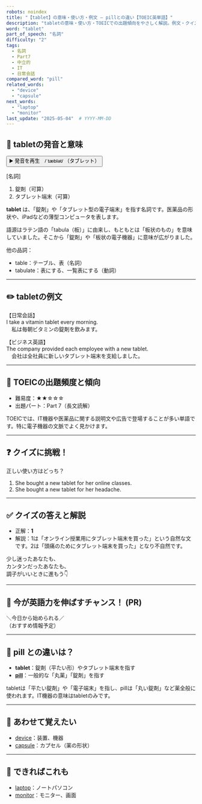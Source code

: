 ```yaml
---
robots: noindex
title: "【tablet】の意味・使い方・例文 ― pillとの違い【TOEIC英単語】"
description: "tabletの意味・使い方・TOEICでの出題傾向をやさしく解説。例文・クイズ付きでpillとの違いもわかりやすく学べます。"
word: "tablet"
part_of_speech: "名詞"
difficulty: "2"
tags:
  - 名詞
  - Part7
  - 中立的
  - IT
  - 日常会話
compared_word: "pill"
related_words:
  - "device"
  - "capsule"
next_words:
  - "laptop"
  - "monitor"
last_update: "2025-05-04"  # YYYY-MM-DD
---
```


## 🔰 tabletの発音と意味

<button class="play-audio" onclick="playTTS('tablet')">
  <span class="play-audio-main">
    ▶️ 発音を再生　/ˈtæblət/
  </span>
  <span class="play-audio-sub">
    （タブレット）
  </span>
</button>

[名詞]  
1. 錠剤（可算）  
2. タブレット端末（可算）

**tablet** は、「錠剤」や「タブレット型の電子端末」を指す名詞です。医薬品の形状や、iPadなどの薄型コンピュータを表します。

語源はラテン語の「tabula（板）」に由来し、もともとは「板状のもの」を意味していました。そこから「錠剤」や「板状の電子機器」に意味が広がりました。

他の品詞：  
- table：テーブル、表（名詞）
- tabulate：表にする、一覧表にする（動詞）

---

## ✏️ tabletの例文

【日常会話】  
I take a vitamin tablet every morning.  
　私は毎朝ビタミンの錠剤を飲みます。

【ビジネス英語】  
The company provided each employee with a new tablet.  
　会社は全社員に新しいタブレット端末を支給しました。

---

## 🎯 TOEICの出題頻度と傾向

- 難易度：★★☆☆☆
- 出題パート：Part 7（長文読解）

TOEICでは、IT機器や医薬品に関する説明文や広告で登場することが多い単語です。特に電子機器の文脈でよく見かけます。

---

## ❓ クイズに挑戦！

正しい使い方はどっち？

1. She bought a new tablet for her online classes.  
2. She bought a new tablet for her headache.

---

## ✅ クイズの答えと解説

- 正解：**1**
- 解説：1は「オンライン授業用にタブレット端末を買った」という自然な文です。2は「頭痛のためにタブレット端末を買った」となり不自然です。

少し迷ったあなたも、  
カンタンだったあなたも、  
調子がいいときに進もう👇️

---

## 🚀 今が英語力を伸ばすチャンス！ (PR)

<div class="info-center">
＼今日から始められる／<br>  
（おすすめ情報予定）
</div>

---

## 🤔  pill との違いは？

- **tablet**：錠剤（平たい形）やタブレット端末を指す
- **[pill](/word/pill/)**：一般的な「丸薬」「錠剤」を指す

tabletは「平たい錠剤」や「電子端末」を指し、pillは「丸い錠剤」など薬全般に使われます。IT機器の意味はtabletのみです。

---

## 🧩 あわせて覚えたい

- [device](/word/device/)：装置、機器
- [capsule](/word/capsule/)：カプセル（薬の形状）

---

## 📖 できればこれも

- [laptop](/word/laptop/)：ノートパソコン
- [monitor](/word/monitor/)：モニター、画面

<!-- cvid: aid19_bid10 -->
